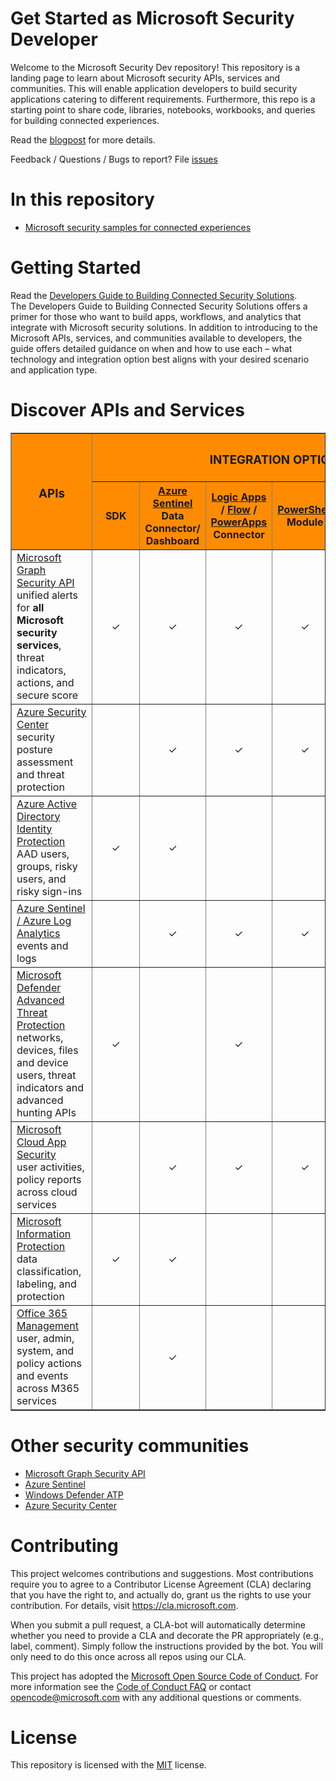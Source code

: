 # Get Started as Microsoft Security Developer 

Welcome to the Microsoft Security Dev repository! This repository is a landing page to learn about  Microsoft security APIs, services and communities. This will enable application developers to build security applications catering to different requirements. Furthermore, this repo is a starting point to share code, libraries, notebooks, workbooks, and queries for building connected experiences. 

Read the [blogpost](https://aka.ms/securitydevblogpost) for more details.

Feedback / Questions / Bugs to report? File [issues](https://github.com/Microsoft/securitydev/issues)

# In this repository
* [Microsoft security samples for connected experiences](https://github.com/Microsoft/securitydev/tree/master/Samples)

# Getting Started
Read the [Developers Guide to Building Connected Security Solutions](https://aka.ms/securitydevwhitepaper).  
The Developers Guide to Building Connected Security Solutions offers a primer for those who want to build apps, workflows, and analytics that integrate with Microsoft security solutions. In addition to introducing to the Microsoft APIs, services, and communities available to developers, the guide offers detailed guidance on when and how to use each – what technology and integration option best aligns with your desired scenario and application type. 


# Discover APIs and Services  
<table BORDER="1" CELLPADDING="10" class="myTable">
    <thead>
        <col>
        <colgroup span="6"></colgroup>
        <tr style="background-color:DarkOrange;">
            <th rowspan="2" scope="col" style="min-width: 7em;"><h3>APIs</h3></th>
            <th colspan="6" scope="colgroup"><h3>INTEGRATION OPTIONS</h3></th>
        </tr>
        <tr style="background-color:DarkOrange;">
            <th>&nbsp;&nbsp;&nbsp;SDK&nbsp;&nbsp;&nbsp;</th>
            <th><a href="https://docs.microsoft.com/azure/sentinel/">Azure Sentinel</a> Data Connector/ Dashboard</th>
            <th><a href="https://azure.microsoft.com/services/logic-apps/">Logic Apps</a> / <a href="https://flow.microsoft.com/">Flow</a> / <a href="https://powerapps.microsoft.com/">PowerApps</a> Connector</th>
            <th><a href="https://docs.microsoft.com/powershell/">PowerShell</a> Module</th>
            <th><a href="https://powerbi.microsoft.com/">Power BI</a> Connector</th>
            <th><a href="https://docs.microsoft.com/azure/notebooks/">Azure</a> / <a href="https://jupyter.org/">Jupyter</a> Notebooks</th>
        </tr>
    </thead>
    <tbody >
        <tr>
            <td >
                <a href="https://docs.microsoft.com/graph/security-concept-overview">Microsoft Graph Security API</a><br>unified alerts for <b>all Microsoft security services</b>, threat indicators, actions, and secure score
            </td>
            <td align="center">&#10003;</td>
            <td align="center">&#10003;</td>
            <td align="center">&#10003;</td>
            <td align="center">&#10003;</td>
            <td align="center">&#10003;</td>
            <td align="center">&#10003;</td>
        </tr>
        <tr>
            <td>
                <a href="https://docs.microsoft.com/rest/api/securitycenter/">Azure Security Center</a><br>security posture assessment and threat protection
            </td>
            <td align="center"></td>
            <td align="center">&#10003;</td>
            <td align="center">&#10003;</td>
            <td align="center">&#10003;</td>
            <td align="center"></td>
            <td align="center"></td>
        </tr>
        <tr>
            <td>
                <a href="https://docs.microsoft.com/azure/active-directory/identity-protection/graph-get-started">Azure Active Directory Identity Protection</a><br>AAD users, groups, risky users, and risky sign-ins
            </td>
            <td align="center">&#10003;</td>
            <td align="center">&#10003;</td>
            <td align="center"></td>
            <td align="center"></td>
            <td align="center"></td>
            <td align="center"></td>
        </tr>
        <tr>
            <td>
                <a href="https://dev.loganalytics.io/">Azure Sentinel / Azure Log Analytics</a><br>events and logs
            </td>
            <td align="center"></td>
            <td align="center">&#10003;</td>
            <td align="center">&#10003;</td>
            <td align="center">&#10003;</td>
            <td align="center"></td>
            <td align="center">&#10003;</td>
        </tr>
        <tr>
            <td>
                <a href="https://docs.microsoft.com/windows/security/threat-protection/windows-defender-atp/use-apis">Microsoft Defender Advanced Threat Protection</a><br>networks, devices, files and device users, threat indicators and advanced hunting APIs
            </td>
            <td align="center">&#10003;</td>
            <td align="center"></td>
            <td align="center">&#10003;</td>
            <td align="center"></td>
            <td align="center">&#10003;</td>
            <td align="center">&#10003;</td>
        </tr>
        <tr>
            <td>
                <a href="https://docs.microsoft.com/cloud-app-security/api-tokens">Microsoft Cloud App Security</a><br>user activities, policy reports across cloud services
            </td>
            <td align="center"></td>
            <td align="center">&#10003;</td>
            <td align="center">&#10003;</td>
            <td align="center">&#10003;</td>
            <td align="center"></td>
            <td align="center"></td>
        </tr>
        <tr>
            <td>
                <a href="https://docs.microsoft.com/information-protection/develop/overview">Microsoft Information Protection</a><br>data classification, labeling, and protection
            </td>
            <td align="center">&#10003;</td>
            <td align="center">&#10003;</td>
            <td align="center"></td>
            <td align="center"></td>
            <td align="center"></td>
            <td align="center"></td>
        </tr>
        <tr>
            <td>
                <a href="https://docs.microsoft.com/office/office-365-management-api/office-365-management-apis-overview">Office 365 Management</a><br>user, admin, system, and policy actions and events across M365 services
            </td>
            <td align="center"></td>
            <td align="center">&#10003;</td>
            <td align="center"></td>
            <td align="center"></td>
            <td align="center"></td>
            <td align="center"></td>
        </tr>
    </tbody>
</table>

 
# Other security communities 
* [Microsoft Graph Security API](https://github.com/microsoftgraph/security-api-solutions)
* [Azure Sentinel](https://github.com/Azure/Azure-Sentinel)
* [Windows Defender ATP](https://github.com/Microsoft/WindowsDefenderATP-Hunting-Queries) 
* [Azure Security Center](https://github.com/Microsoft/Azure-Security-Center)

# Contributing

This project welcomes contributions and suggestions.  Most contributions require you to agree to a
Contributor License Agreement (CLA) declaring that you have the right to, and actually do, grant us
the rights to use your contribution. For details, visit https://cla.microsoft.com.

When you submit a pull request, a CLA-bot will automatically determine whether you need to provide
a CLA and decorate the PR appropriately (e.g., label, comment). Simply follow the instructions
provided by the bot. You will only need to do this once across all repos using our CLA.

This project has adopted the [Microsoft Open Source Code of Conduct](https://opensource.microsoft.com/codeofconduct/).
For more information see the [Code of Conduct FAQ](https://opensource.microsoft.com/codeofconduct/faq/) or
contact [opencode@microsoft.com](mailto:opencode@microsoft.com) with any additional questions or comments.

# License
This repository is licensed with the [MIT](https://github.com/microsoftgraph/security-api-solutions/blob/master/LICENSE) license. 
